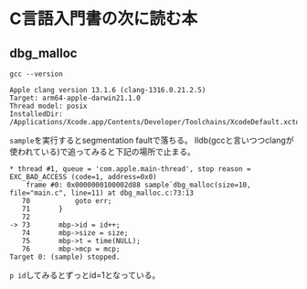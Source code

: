 # C言語入門書の次に読む本
## dbg_malloc

```gcc --version```
```
Apple clang version 13.1.6 (clang-1316.0.21.2.5)
Target: arm64-apple-darwin21.1.0
Thread model: posix
InstalledDir: /Applications/Xcode.app/Contents/Developer/Toolchains/XcodeDefault.xctoolchain/usr/bin
```

```sample```を実行するとsegmentation faultで落ちる。
lldb(gccと言いつつclangが使われている)で追ってみると下記の場所で止まる。
```
* thread #1, queue = 'com.apple.main-thread', stop reason = EXC_BAD_ACCESS (code=1, address=0x0)
    frame #0: 0x0000000100002d88 sample`dbg_malloc(size=10, file="main.c", line=11) at dbg_malloc.c:73:13
   70           goto err;
   71       }
   72  
-> 73       mbp->id = id++;
   74       mbp->size = size;
   75       mbp->t = time(NULL);
   76       mbp->mcp = mcp;
Target 0: (sample) stopped.
```
```p id```してみるとずっとid=1となっている。